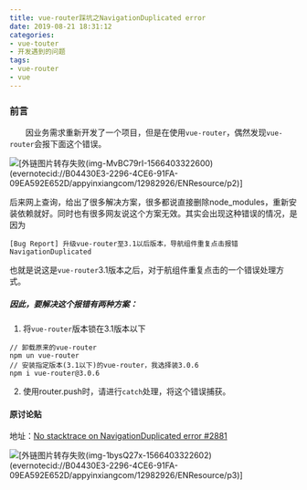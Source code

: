 ```yaml
---
title: vue-router踩坑之NavigationDuplicated error
date: 2019-08-21 18:31:12
categories: 
- vue-touter
- 开发遇到的问题
tags:
- vue-router
- vue
---
```

### 前言

&emsp;&emsp;因业务需求重新开发了一个项目，但是在使用`vue-router`，偶然发现`vue-router`会报下面这个错误。

![\[外链图片转存失败(img-MvBC79rI-1566403322600)(evernotecid://B04430E3-2296-4CE6-91FA-09EA592E652D/appyinxiangcom/12982926/ENResource/p2)\]](https://user-gold-cdn.xitu.io/2019/8/22/16cb4f296c3e2afb?w=836&h=85&f=png&s=27772)

后来网上查询，给出了很多解决方案，很多都说直接删除node_modules，重新安装依赖就好。同时也有很多网友说这个方案无效。其实会出现这种错误的情况，是因为
```
[Bug Report] 升级vue-router至3.1以后版本，导航组件重复点击报错 NavigationDuplicated
```
也就是说这是`vue-router`3.1版本之后，对于航组件重复点击的一个错误处理方式。

##### 因此，要解决这个报错有两种方案：
1. 将`vue-router`版本锁在3.1版本以下

```
// 卸载原来的vue-router
npm un vue-router
// 安装指定版本(3.1以下)的vue-router，我选择装3.0.6
npm i vue-router@3.0.6
```

2. 使用router.push时，请进行`catch`处理，将这个错误捕获。


#### 原讨论贴
地址：[No stacktrace on NavigationDuplicated error #2881
](https://github.com/vuejs/vue-router/issues/2881)

![\[外链图片转存失败(img-1bysQ27x-1566403322602)(evernotecid://B04430E3-2296-4CE6-91FA-09EA592E652D/appyinxiangcom/12982926/ENResource/p3)\]](https://user-gold-cdn.xitu.io/2019/8/22/16cb4f296c1f8f7a?w=765&h=890&f=png&s=294987)
